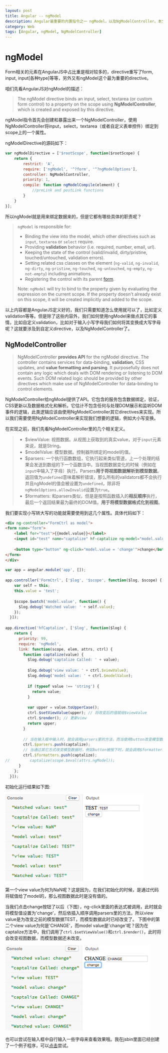 ```yaml
---
layout: post
title: Angular -- ngModel
description: Angular最重要的内置指令之一 ngModel，以及NgModelController。本文重点分析该指令及NgModelController，并且会着重介绍NgModelController的几个属性，方法，已经如何在我们的自定义指令中使用这些元素。
category: Web
tags: [Angular, ngModel, NgModelController]
---
```


# ngModel
Form相关的元素在AngularJS中占比重是相对较多的，directive重写了form, input, input[各种type]等等，另外又有ngModel这个最为重要的directive。

咱们先看AngularJS对ngModel的描述：

> The ngModel directive binds an input, select, textarea (or custom form control) to a property on the scope using **NgModelController**, which is created and exposed by this directive.

ngModel指令首先会创建和暴露出来一个NgModelController，使用NgModelController将input，select，textarea（或者自定义表单控件）绑定到scope上的一个属性。

ngModelDirective的源码如下：

```javascript
var ngModelDirective = ['$rootScope', function($rootScope) {
	return {
		restrict: 'A',
		require: ['ngModel', '^?form', '^?ngModelOptions'],
		controller: NgModelController,
		priority: 1,
		compile: function ngModelCompile(element) {
			//preLink and postLink functions
		}
	}
}];
```
所以ngModel就是用来绑定数据来的，但是它都有哪些具体的职责呢？

> `ngModel` is responsible for:
>
> * Binding the view into the model, which other directives such as `input`, `textarea` or `select` require.
> * Providing **validation** behavior (i.e. required, number, email, url).
> * Keeping the state of the control (valid/invalid, dirty/pristine, touched/untouched, validation errors).
> * Setting related css classes on the element (`ng-valid`, `ng-invalid`, `ng-dirty`, `ng-pristine`, `ng-touched`, `ng-untouched`, `ng-empty`, `ng-not-empty`) including animations.
> * Registering the control with its parent [form](https://docs.angularjs.org/api/ng/directive/form).
> 
> Note: `ngModel` will try to bind to the property given by evaluating the expression on the
current scope. If the property doesn't already exist on this scope, it will be created
implicitly and added to the scope.

以上内容都是AngularJS定义好的，我们只需要知道怎么使用就可以了，比如定义validation等等。但是除了这些内容外，我们如何使用ngModel来做点其它的事情，比如自定义validation，比如对于输入小写字母我们如何将其变换成大写字母呢？这就要涉及到自定义directive，以及NgModelController了。

## NgModelController

> NgModelController **provides API** for the ngModel directive. The controller contains services for data-binding, **validation**, CSS updates, and **value formatting and parsing**. It purposefully does not contain any logic which deals with DOM rendering or listening to DOM events. Such DOM related logic should be provided by other directives which make use of NgModelController for data-binding to control elements. 

NgModelController给ngModel提供了API。它包含的服务包含数据绑定，验证，CSS更新以及数据格式化和解析。它估计不包含任何与处理DOM展示和监听DOM事件的逻辑，此类逻辑应该由使用NgModelController其它directives来实现。所以我们需要使用NgModelController来实现我们想要的逻辑，例如大小写变换。

在实现之前，我们先看NgModelController里的几个相关定义。

> * $viewValue: 视图数据。从视图上获取到的真实value，对于`input`元素来说，就是String。
> * $modelValue: 模型数据。控制器所绑定的model的值。
> * $parsers: 一个执行函数数组，它执行起来类似管道，上一个处理的结果会发送到数组的下一个函数当中。当视图数据变化的时候（例如在`input`中输入了字母）执行。Parsers**用于将视图数据解析到模型数据**。返回值为`undefined`意味着解析错误，那么所有的validators都不会执行并且ngModel的值会被设置为`undefined`，除非将`ngModelOptions.allowInvalid`设置为`true`。
> * $formatters: 和parsers类似，但是是按照函数插入的**相反顺序**执行，最后一个返回结果最为最终的DOM值。**用于将模型数据格式化到视图**。

我们要实现小写转大写的功能就需要使用到这几个属性。具体代码如下：

```html
<div ng-controller="FormCtrl as model">
<form name="form">
	<label for="test">{{model.value}}</label>
	<input id="test" name="captalize" hf-captalize ng-model="model.value" type="text">
	
	<button type="button" ng-click="model.value = 'change'">change</button>
</form>
</div>
```

```JavaScript
var app = angular.module('app', []);

app.controller('FormCtrl', ['$log', '$scope', function($log, $scope) {
    var self = this;
    this.value = 'test';
    
    $scope.$watch('model.value', function() {
      $log.debug('Watched value: ' + self.value);
    });
  }]);
  
app.directive('hfCaptalize', ['$log', function($log) {
    return {
      priority: 99,
      require: 'ngModel',
      link: function(scope, elem, attrs, ctrl) {
        function captalize(value) {
          $log.debug('captalize Called: ' + value);
          
          $log.debug('view value: ' + ctrl.$viewValue);
          $log.debug('model value: ' + ctrl.$modelValue);
          
          if (typeof value !== 'string') {
            return value;
          }
          
          var upper = value.toUpperCase();
          ctrl.$setViewValue(upper); // 将改变后的值赋给$viewValue
          ctrl.$render(); // 更新view
          return upper;
        }
        
        // 当在输入框中输入时，就会调用parsers里的方法，而当使用button改变模型数据的时候，并不触发parsers里的方法。
        ctrl.$parsers.push(captalize);
        // 当通过其它方式改变模型数据时，例如button被按下时，就会调用$formatters里的方法
        ctrl.$formatters.push(captalize);
//         captalize(scope.$eval(attrs.ngModel));
      }
    };
  }]);
```

初始化运行结果如下图:

![angular-ng-model-captalize-init](/images/angular-ng-model-captalize-init.png)

第一个view value为何为NaN呢？这是因为，在我们初始化的时候，是通过代码将赋值给了model的，那么视图数据此时是没有值的。

当我们点击change按钮了以后（下图），ng-click里面的表达式被调用，此时就会将模型值设置为'change'，然后依插入顺序调用parsers里的方法，所以view value是为改变之前的模型数据TEST，而模型数据此时已经改变了。
下图中的第二个view value为何是'CHANGE'，而model value是'change'呢？因为在captalize方法中，我们调用了`ctrl.$setViewValue()`和`ctrl.$render()`，此时将会改变视图数据，而模型数据还未改变。

![angular-ng-model-captalize-change](/images/angular-ng-model-captalize-change.png)

也可以尝试在输入框中自行输入一些字母来查看效果哦。我在jsbin里面已经创建了一个例子程序，可以[点击](http://jsbin.com/faguha/123)尝试。


